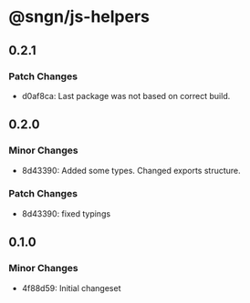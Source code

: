 # @sngn/js-helpers

## 0.2.1

### Patch Changes

- d0af8ca: Last package was not based on correct build.

## 0.2.0

### Minor Changes

- 8d43390: Added some types. Changed exports structure.

### Patch Changes

- 8d43390: fixed typings

## 0.1.0

### Minor Changes

- 4f88d59: Initial changeset
